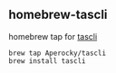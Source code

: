 ## homebrew-tascli

homebrew tap for [tascli](https://github.com/Aperocky/tascli)

```
brew tap Aperocky/tascli
brew install tascli
```
